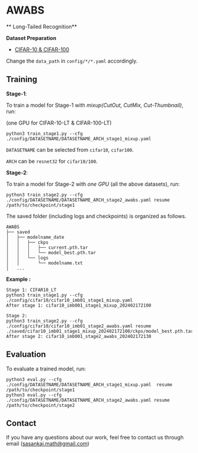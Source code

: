 # AWABS
** Long-Tailed Recognition**


**Dataset Preparation**
* [CIFAR-10 & CIFAR-100](https://www.cs.toronto.edu/~kriz/cifar.html)

Change the `data_path` in `config/*/*.yaml` accordingly.

## Training

**Stage-1**:

To train a model for Stage-1 with *mixup(CutOut, CutMix, Cut-Thumbnail)*, run:

(one GPU for CIFAR-10-LT & CIFAR-100-LT)

```
python3 train_stage1.py --cfg ./config/DATASETNAME/DATASETNAME_ARCH_stage1_mixup.yaml
```

`DATASETNAME` can be selected from `cifar10`,  `cifar100`.

`ARCH` can be `resnet32` for `cifar10/100`.

**Stage-2**:

To train a model for Stage-2 with *one GPU* (all the above datasets), run:

```
python3 train_stage2.py --cfg ./config/DATASETNAME/DATASETNAME_ARCH_stage2_awabs.yaml resume /path/to/checkpoint/stage1
```

The saved folder (including logs and checkpoints) is organized as follows.
```
AWABS
├── saved
│   ├── modelname_date
│   │   ├── ckps
│   │   │   ├── current.pth.tar
│   │   │   └── model_best.pth.tar
│   │   └── logs
│   │       └── modelname.txt
│   ...   
```
**Example :**
```
Stage 1: CIFAR10_LT
python3 train_stage1.py --cfg ./config/cifar10/cifar10_imb01_stage1_mixup.yaml
After stage 1: cifar10_imb001_stage1_mixup_202402172100  

Stage 2:
python3 train_stage2.py --cfg ./config/cifar10/cifar10_imb01_stage2_awabs.yaml resume ./saved/cifar10_imb01_stage1_mixup_202402172100/ckps/model_best.pth.tar
After stage 2: cifar10_imb001_stage2_awabs_202402172130
```
## Evaluation

To evaluate a trained model, run:

```
python3 eval.py --cfg ./config/DATASETNAME/DATASETNAME_ARCH_stage1_mixup.yaml  resume /path/to/checkpoint/stage1
python3 eval.py --cfg ./config/DATASETNAME/DATASETNAME_ARCH_stage2_awabs.yaml resume /path/to/checkpoint/stage2
```

## Contact

If you have any questions about our work, feel free to contact us through email (sasankaj.math@gmail.com) 
